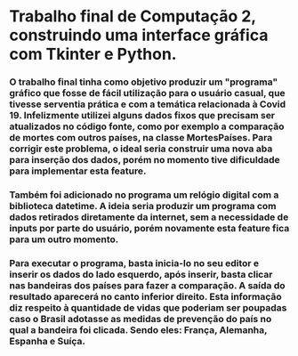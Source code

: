 # Trabalho final de Computação 2, construindo uma interface gráfica com Tkinter e Python.

### O trabalho final tinha como objetivo produzir um "programa" gráfico que fosse de fácil utilização para o usuário casual, que tivesse serventia prática e com a temática relacionada à Covid 19. Infelizmente utilizei alguns dados fixos que precisam ser atualizados no código fonte, como por exemplo a comparação de mortes com outros países, na classe MortesPaíses. Para corrigir este problema, o ideal seria construir uma nova aba para inserção dos dados, porém no momento tive dificuldade para implementar esta feature.

### Também foi adicionado no programa um relógio digital com a biblioteca datetime. A ideia seria produzir um programa com dados retirados diretamente da internet, sem a necessidade de inputs por parte do usuário, porém novamente esta feature fica para um outro momento.

### Para executar o programa, basta inicia-lo no seu editor e inserir os dados do lado esquerdo, após inserir, basta clicar nas bandeiras dos países para fazer a comparação. A saída do resultado aparecerá no canto inferior direito. Esta informação diz respeito à quantidade de vidas que poderiam ser poupadas caso o Brasil adotasse as medidas de prevenção do país no qual a bandeira foi clicada. Sendo eles: França, Alemanha, Espanha e Suíça.